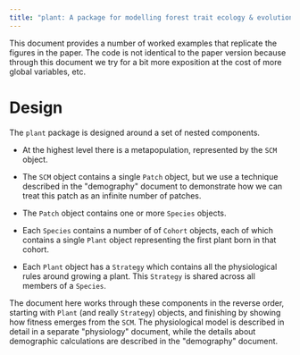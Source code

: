 ```yaml
---
title: "plant: A package for modelling forest trait ecology & evolution: _Introduction_"
---
```


This document provides a number of worked examples that replicate
the figures in the paper.  The code is not identical to the paper
version because through this document we try for a bit more
exposition at the cost of more global variables, etc.

# Design

The `plant` package is designed around a set of nested components.

* At the highest level there is a metapopulation, represented by the
`SCM` object.

* The `SCM` object contains a single `Patch` object, but we use a
technique described in the "demography" document to demonstrate how
we can treat this patch as an infinite number of patches.

* The `Patch` object contains one or more `Species` objects.

* Each `Species` contains a number of of `Cohort` objects, each of
which contains a single `Plant` object representing the first
plant born in that cohort.

* Each `Plant` object has a `Strategy` which contains all the
physiological rules around growing a plant.  This `Strategy` is
shared across all members of a `Species`.

The document here works through these components in the reverse
order, starting with `Plant` (and really `Strategy`) objects, and
finishing by showing how fitness emerges from the `SCM`.  The
physiological model is described in detail in a separate "physiology"
document, while the details about demographic calculations are described
in the "demography" document.
